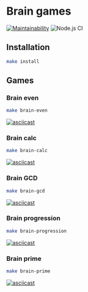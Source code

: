 # Brain games

[![Maintainability](https://api.codeclimate.com/v1/badges/9fa0252a42e5beb24a9f/maintainability)](https://codeclimate.com/github/sunsetninja/backend-project-lvl1/maintainability)
![Node.js CI](https://github.com/sunsetninja/backend-project-lvl1/workflows/Node.js%20CI/badge.svg?branch=master)

## Installation

```sh
make install
```

## Games

### Brain even

```sh
make brain-even
```

[![asciicast](https://asciinema.org/a/oV26PnmHppRJYn8vopBGlo27p.svg)](https://asciinema.org/a/oV26PnmHppRJYn8vopBGlo27p)

### Brain calc

```sh
make brain-calc
```

[![asciicast](https://asciinema.org/a/AAFxirRD78ZyA0cCxb5QGGVLg.svg)](https://asciinema.org/a/AAFxirRD78ZyA0cCxb5QGGVLg)

### Brain GCD

```sh
make brain-gcd
```

[![asciicast](https://asciinema.org/a/bQEH7bJrgjmtrv7lGilbRX2mJ.svg)](https://asciinema.org/a/bQEH7bJrgjmtrv7lGilbRX2mJ)

### Brain progression

```sh
make brain-progression
```

[![asciicast](https://asciinema.org/a/DSX8JPb5ZRX9MGsV6mt6iWh0B.svg)](https://asciinema.org/a/DSX8JPb5ZRX9MGsV6mt6iWh0B)

### Brain prime

```sh
make brain-prime
```

[![asciicast](https://asciinema.org/a/A9wzItW8XdzSNlsCFg5ax9JxP.svg)](https://asciinema.org/a/A9wzItW8XdzSNlsCFg5ax9JxP)